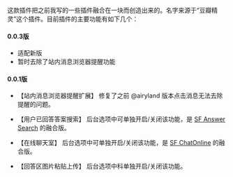 这款插件把之前我写的一些插件融合在一块而创造出来的。名字来源于“豆瓣精灵”这个插件。目前插件的主要功能有如下几个：

#### 0.0.3版
- 适配新版
- 暂时去除了站内消息浏览器提醒功能

#### 0.0.1版
- 【站内消息浏览器提醒扩展】
    修复了之前 @airyland 版本点击消息无法去除提醒的问题。
- 【用户已回答答案搜索】
    后台选项中可单独开启/关闭该功能，是 [SF Answer Search][2] 的融合版。
- 【在线聊天室】
    后台选项中可单独开启/关闭该功能，是 [SF ChatOnline][3] 的融合版。
- 【回答区图片粘贴上传】
    后台选项中科单独开启/关闭该功能。


  [1]: https://github.com/airyland/sf-notifier
  [2]: http://blog.segmentfault.com/openwrt/1190000000440113
  [3]: http://blog.segmentfault.com/openwrt/1190000000458838